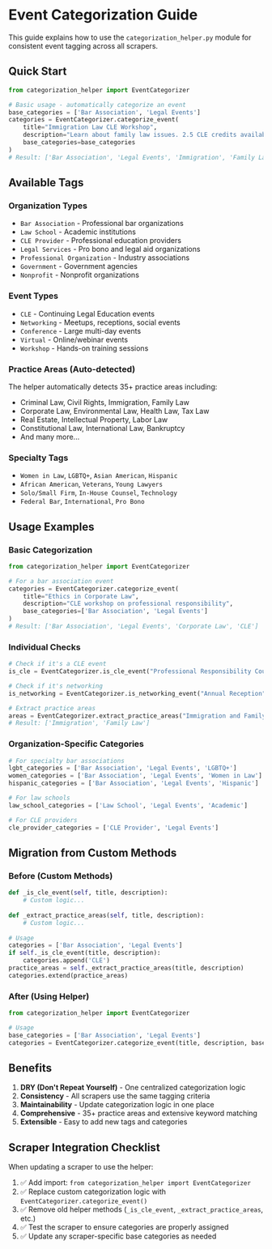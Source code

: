 # Event Categorization Guide

This guide explains how to use the `categorization_helper.py` module for consistent event tagging across all scrapers.

## Quick Start

```python
from categorization_helper import EventCategorizer

# Basic usage - automatically categorize an event
base_categories = ['Bar Association', 'Legal Events']
categories = EventCategorizer.categorize_event(
    title="Immigration Law CLE Workshop", 
    description="Learn about family law issues. 2.5 CLE credits available.",
    base_categories=base_categories
)
# Result: ['Bar Association', 'Legal Events', 'Immigration', 'Family Law', 'CLE']
```

## Available Tags

### Organization Types
- `Bar Association` - Professional bar organizations
- `Law School` - Academic institutions  
- `CLE Provider` - Professional education providers
- `Legal Services` - Pro bono and legal aid organizations
- `Professional Organization` - Industry associations
- `Government` - Government agencies
- `Nonprofit` - Nonprofit organizations

### Event Types
- `CLE` - Continuing Legal Education events
- `Networking` - Meetups, receptions, social events
- `Conference` - Large multi-day events
- `Virtual` - Online/webinar events
- `Workshop` - Hands-on training sessions

### Practice Areas (Auto-detected)
The helper automatically detects 35+ practice areas including:
- Criminal Law, Civil Rights, Immigration, Family Law
- Corporate Law, Environmental Law, Health Law, Tax Law
- Real Estate, Intellectual Property, Labor Law
- Constitutional Law, International Law, Bankruptcy
- And many more...

### Specialty Tags
- `Women in Law`, `LGBTQ+`, `Asian American`, `Hispanic`
- `African American`, `Veterans`, `Young Lawyers`
- `Solo/Small Firm`, `In-House Counsel`, `Technology`
- `Federal Bar`, `International`, `Pro Bono`

## Usage Examples

### Basic Categorization
```python
from categorization_helper import EventCategorizer

# For a bar association event
categories = EventCategorizer.categorize_event(
    title="Ethics in Corporate Law",
    description="CLE workshop on professional responsibility",
    base_categories=['Bar Association', 'Legal Events']
)
# Result: ['Bar Association', 'Legal Events', 'Corporate Law', 'CLE']
```

### Individual Checks
```python
# Check if it's a CLE event
is_cle = EventCategorizer.is_cle_event("Professional Responsibility Course")  # True

# Check if it's networking
is_networking = EventCategorizer.is_networking_event("Annual Reception")  # True

# Extract practice areas
areas = EventCategorizer.extract_practice_areas("Immigration and Family Law Seminar")
# Result: ['Immigration', 'Family Law']
```

### Organization-Specific Categories
```python
# For specialty bar associations
lgbt_categories = ['Bar Association', 'Legal Events', 'LGBTQ+']
women_categories = ['Bar Association', 'Legal Events', 'Women in Law']
hispanic_categories = ['Bar Association', 'Legal Events', 'Hispanic']

# For law schools
law_school_categories = ['Law School', 'Legal Events', 'Academic']

# For CLE providers
cle_provider_categories = ['CLE Provider', 'Legal Events']
```

## Migration from Custom Methods

### Before (Custom Methods)
```python
def _is_cle_event(self, title, description):
    # Custom logic...
    
def _extract_practice_areas(self, title, description):
    # Custom logic...
    
# Usage
categories = ['Bar Association', 'Legal Events']
if self._is_cle_event(title, description):
    categories.append('CLE')
practice_areas = self._extract_practice_areas(title, description)
categories.extend(practice_areas)
```

### After (Using Helper)
```python
from categorization_helper import EventCategorizer

# Usage
base_categories = ['Bar Association', 'Legal Events']
categories = EventCategorizer.categorize_event(title, description, base_categories)
```

## Benefits

1. **DRY (Don't Repeat Yourself)** - One centralized categorization logic
2. **Consistency** - All scrapers use the same tagging criteria
3. **Maintainability** - Update categorization logic in one place
4. **Comprehensive** - 35+ practice areas and extensive keyword matching
5. **Extensible** - Easy to add new tags and categories

## Scraper Integration Checklist

When updating a scraper to use the helper:

1. ✅ Add import: `from categorization_helper import EventCategorizer`
2. ✅ Replace custom categorization logic with `EventCategorizer.categorize_event()`
3. ✅ Remove old helper methods (`_is_cle_event`, `_extract_practice_areas`, etc.)
4. ✅ Test the scraper to ensure categories are properly assigned
5. ✅ Update any scraper-specific base categories as needed 